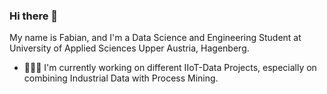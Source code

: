 ### Hi there 👋

My name is Fabian, and I'm a Data Science and Engineering Student at University of Applied Sciences Upper Austria, Hagenberg.

- 👨🏻‍💻 I'm currently working on different IIoT-Data Projects, especially on combining Industrial Data with Process Mining.

